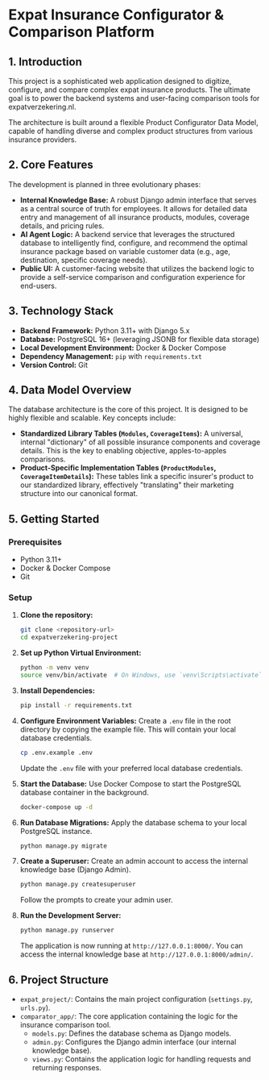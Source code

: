 # Expat Insurance Configurator & Comparison Platform

## 1. Introduction

This project is a sophisticated web application designed to digitize, configure, and compare complex expat insurance products. The ultimate goal is to power the backend systems and user-facing comparison tools for expatverzekering.nl.

The architecture is built around a flexible Product Configurator Data Model, capable of handling diverse and complex product structures from various insurance providers.

## 2. Core Features

The development is planned in three evolutionary phases:

*   **Internal Knowledge Base:** A robust Django admin interface that serves as a central source of truth for employees. It allows for detailed data entry and management of all insurance products, modules, coverage details, and pricing rules.
*   **AI Agent Logic:** A backend service that leverages the structured database to intelligently find, configure, and recommend the optimal insurance package based on variable customer data (e.g., age, destination, specific coverage needs).
*   **Public UI:** A customer-facing website that utilizes the backend logic to provide a self-service comparison and configuration experience for end-users.

## 3. Technology Stack

*   **Backend Framework:** Python 3.11+ with Django 5.x
*   **Database:** PostgreSQL 16+ (leveraging JSONB for flexible data storage)
*   **Local Development Environment:** Docker & Docker Compose
*   **Dependency Management:** `pip` with `requirements.txt`
*   **Version Control:** Git

## 4. Data Model Overview

The database architecture is the core of this project. It is designed to be highly flexible and scalable. Key concepts include:

*   **Standardized Library Tables (`Modules`, `CoverageItems`):** A universal, internal "dictionary" of all possible insurance components and coverage details. This is the key to enabling objective, apples-to-apples comparisons.
*   **Product-Specific Implementation Tables (`ProductModules`, `CoverageItemDetails`):** These tables link a specific insurer\'s product to our standardized library, effectively "translating" their marketing structure into our canonical format.

## 5. Getting Started

### Prerequisites

*   Python 3.11+
*   Docker & Docker Compose
*   Git

### Setup

1.  **Clone the repository:**
    ```bash
    git clone <repository-url>
    cd expatverzekering-project
    ```

2.  **Set up Python Virtual Environment:**
    ```bash
    python -m venv venv
    source venv/bin/activate  # On Windows, use `venv\Scripts\activate`
    ```

3.  **Install Dependencies:**
    ```bash
    pip install -r requirements.txt
    ```

4.  **Configure Environment Variables:**
    Create a `.env` file in the root directory by copying the example file. This will contain your local database credentials.
    ```bash
    cp .env.example .env
    ```
    Update the `.env` file with your preferred local database credentials.

5.  **Start the Database:**
    Use Docker Compose to start the PostgreSQL database container in the background.
    ```bash
    docker-compose up -d
    ```

6.  **Run Database Migrations:**
    Apply the database schema to your local PostgreSQL instance.
    ```bash
    python manage.py migrate
    ```

7.  **Create a Superuser:**
    Create an admin account to access the internal knowledge base (Django Admin).
    ```bash
    python manage.py createsuperuser
    ```
    Follow the prompts to create your admin user.

8.  **Run the Development Server:**
    ```bash
    python manage.py runserver
    ```
    The application is now running at `http://127.0.0.1:8000/`. You can access the internal knowledge base at `http://127.0.0.1:8000/admin/`.

## 6. Project Structure

*   `expat_project/`: Contains the main project configuration (`settings.py`, `urls.py`).
*   `comparator_app/`: The core application containing the logic for the insurance comparison tool.
    *   `models.py`: Defines the database schema as Django models.
    *   `admin.py`: Configures the Django admin interface (our internal knowledge base).
    *   `views.py`: Contains the application logic for handling requests and returning responses.